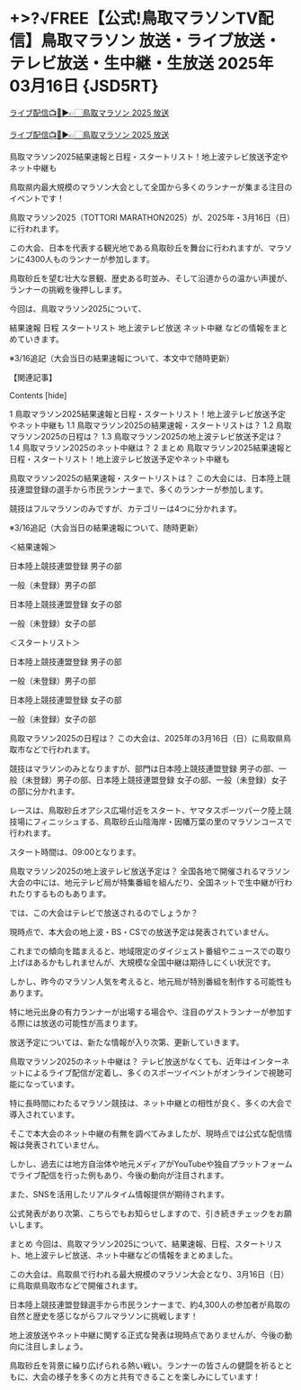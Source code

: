 # +>?√FREE【公式!鳥取マラソンTV配信】鳥取マラソン 放送・ライブ放送・テレビ放送・生中継・生放送 2025年03月16日 {JSD5RT}

[ライブ配信📺🔴▶👉🏻鳥取マラソン 2025 放送](https://shorturl.at/3AIVn)

[ライブ配信📺🔴▶👉🏻鳥取マラソン 2025 放送](https://shorturl.at/3AIVn)

鳥取マラソン2025結果速報と日程・スタートリスト！地上波テレビ放送予定やネット中継も

鳥取県内最大規模のマラソン大会として全国から多くのランナーが集まる注目のイベントです！

鳥取マラソン2025（TOTTORI MARATHON2025）が、2025年・3月16日（日）に行われます。

この大会、日本を代表する観光地である鳥取砂丘を舞台に行われますが、マラソンに4300人ものランナーが参加します。

鳥取砂丘を望む壮大な景観、歴史ある町並み、そして沿道からの温かい声援が、ランナーの挑戦を後押しします。

今回は、鳥取マラソン2025について、

結果速報
日程
スタートリスト
地上波テレビ放送
ネット中継
などの情報をまとめていきます。


※3/16追記（大会当日の結果速報について、本文中で随時更新）

【関連記事】



Contents [hide]

1 鳥取マラソン2025結果速報と日程・スタートリスト！地上波テレビ放送予定やネット中継も
1.1 鳥取マラソン2025の結果速報・スタートリストは？
1.2 鳥取マラソン2025の日程は？
1.3 鳥取マラソン2025の地上波テレビ放送予定は？
1.4 鳥取マラソン2025のネット中継は？
2 まとめ
鳥取マラソン2025結果速報と日程・スタートリスト！地上波テレビ放送予定やネット中継も

鳥取マラソン2025の結果速報・スタートリストは？
この大会には、日本陸上競技連盟登録の選手から市民ランナーまで、多くのランナーが参加します。

競技はフルマラソンのみですが、カテゴリーは4つに分かれます。

※3/16追記（大会当日の結果速報について、随時更新）

＜結果速報＞

日本陸上競技連盟登録 男子の部

一般（未登録）男子の部


日本陸上競技連盟登録 女子の部

一般（未登録）女子の部

＜スタートリスト＞

日本陸上競技連盟登録 男子の部

一般（未登録）男子の部

日本陸上競技連盟登録 女子の部

一般（未登録）女子の部

 

鳥取マラソン2025の日程は？
この大会は、2025年の3月16日（日）に鳥取県鳥取市などで行われます。

競技はマラソンのみとなりますが、部門は日本陸上競技連盟登録 男子の部、一般（未登録）男子の部、日本陸上競技連盟登録 女子の部、一般（未登録）女子の部に分かれます。

レースは、鳥取砂丘オアシス広場付近をスタート、ヤマタスポーツパーク陸上競技場にフィニッシュする、鳥取砂丘山陰海岸・因幡万葉の里のマラソンコースで行われます。

スタート時間は、09:00となります。

 

鳥取マラソン2025の地上波テレビ放送予定は？
全国各地で開催されるマラソン大会の中には、地元テレビ局が特集番組を組んだり、全国ネットで生中継が行われたりするものもあります。

では、この大会はテレビで放送されるのでしょうか？

現時点で、本大会の地上波・BS・CSでの放送予定は発表されていません。

これまでの傾向を踏まえると、地域限定のダイジェスト番組やニュースでの取り上げはあるかもしれませんが、大規模な全国中継は期待しにくい状況です。

しかし、昨今のマラソン人気を考えると、地元局が特別番組を制作する可能性もあります。

特に地元出身の有力ランナーが出場する場合や、注目のゲストランナーが参加する際には放送の可能性が高まります。

放送予定については、新たな情報が入り次第、更新していきます。

鳥取マラソン2025のネット中継は？
テレビ放送がなくても、近年はインターネットによるライブ配信が定着し、多くのスポーツイベントがオンラインで視聴可能になっています。

特に長時間にわたるマラソン競技は、ネット中継との相性が良く、多くの大会で導入されています。

そこで本大会のネット中継の有無を調べてみましたが、現時点では公式な配信情報は発表されていません。

しかし、過去には地方自治体や地元メディアがYouTubeや独自プラットフォームでライブ配信を行った例もあり、今後の動向が注目されます。

また、SNSを活用したリアルタイム情報提供が期待されます。

公式発表があり次第、こちらでもお知らせしますので、引き続きチェックをお願いします。

まとめ
今回は、鳥取マラソン2025について、結果速報、日程、スタートリスト、地上波テレビ放送、ネット中継などの情報をまとめました。

この大会は、鳥取県で行われる最大規模のマラソン大会となり、3月16日（日）に鳥取県鳥取市などで開催されます。

日本陸上競技連盟登録選手から市民ランナーまで、約4,300人の参加者が鳥取の自然と歴史を感じながらフルマラソンに挑戦します！

地上波放送やネット中継に関する正式な発表は現時点でありませんが、今後の動向に注目しましょう。

鳥取砂丘を背景に繰り広げられる熱い戦い。ランナーの皆さんの健闘を祈るとともに、大会の様子を多くの方と共有できることを楽しみにしています！
